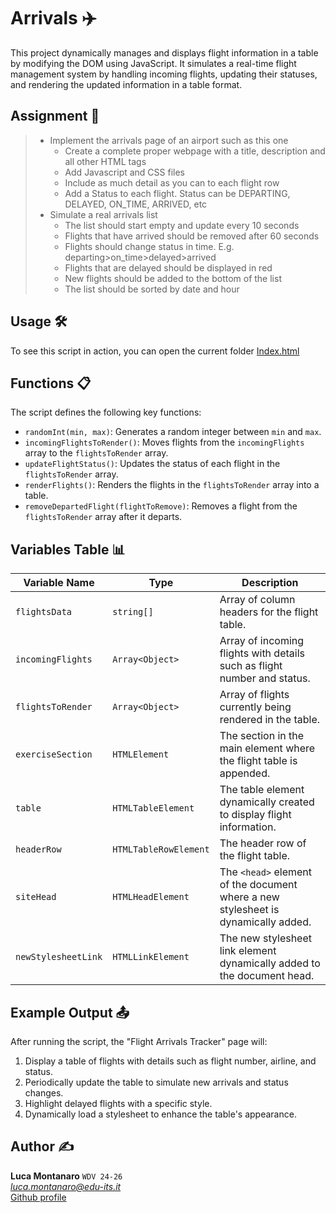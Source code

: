 # Arrivals ✈️

This project dynamically manages and displays flight information in a table by modifying the DOM using JavaScript. It simulates a real-time flight management system by handling incoming flights, updating their statuses, and rendering the updated information in a table format.

## Assignment 📝

> - Implement the arrivals page of an airport such as this one
>   - Create a complete proper webpage with a title, description and all other HTML tags
>   - Add Javascript and CSS files
>   - Include as much detail as you can to each flight row
>   - Add a Status to each flight. Status can be DEPARTING, DELAYED, ON_TIME, ARRIVED, etc
> - Simulate a real arrivals list
>   - The list should start empty and update every 10 seconds
>   - Flights that have arrived should be removed after 60 seconds
>   - Flights should change status in time. E.g. departing>on_time>delayed>arrived
>   - Flights that are delayed should be displayed in red
>   - New flights should be added to the bottom of the list
>   - The list should be sorted by date and hour


## Usage 🛠️

To see this script in action, you can open the current folder [Index.html](./index.html)

## Functions 📋

The script defines the following key functions:
- `randomInt(min, max)`: Generates a random integer between `min` and `max`.
- `incomingFlightsToRender()`: Moves flights from the `incomingFlights` array to the `flightsToRender` array.
- `updateFlightStatus()`: Updates the status of each flight in the `flightsToRender` array.
- `renderFlights()`: Renders the flights in the `flightsToRender` array into a table.
- `removeDepartedFlight(flightToRemove)`: Removes a flight from the `flightsToRender` array after it departs.

## Variables Table 📊

| Variable Name         | Type                     | Description                                                                 |
|-----------------------|--------------------------|-----------------------------------------------------------------------------|
| `flightsData`         | `string[]`              | Array of column headers for the flight table.                              |
| `incomingFlights`     | `Array<Object>`         | Array of incoming flights with details such as flight number and status.   |
| `flightsToRender`     | `Array<Object>`         | Array of flights currently being rendered in the table.                    |
| `exerciseSection`     | `HTMLElement`           | The section in the main element where the flight table is appended.         |
| `table`               | `HTMLTableElement`      | The table element dynamically created to display flight information.        |
| `headerRow`           | `HTMLTableRowElement`   | The header row of the flight table.                                         |
| `siteHead`            | `HTMLHeadElement`       | The `<head>` element of the document where a new stylesheet is dynamically added. |
| `newStylesheetLink`   | `HTMLLinkElement`       | The new stylesheet link element dynamically added to the document head.     |

## Example Output 📤

After running the script, the "Flight Arrivals Tracker" page will:
1. Display a table of flights with details such as flight number, airline, and status.
2. Periodically update the table to simulate new arrivals and status changes.
3. Highlight delayed flights with a specific style.
4. Dynamically load a stylesheet to enhance the table's appearance.

## Author ✍️

**Luca Montanaro** `WDV 24-26`  
*luca.montanaro@edu-its.it*  
[Github profile](https://github.com/LucaM0nt)